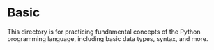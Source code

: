 # Basic

This directory is for practicing fundamental concepts of the Python programming language, including basic data types, syntax, and more.

